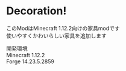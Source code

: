 # Decoration!
このModはMinecraft 1.12.2向けの家具modです  
使いやすくかわいらしい家具を追加します  
  
開発環境  
Minecraft 1.12.2  
Forge 14.23.5.2859  
